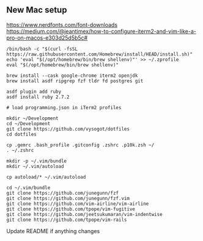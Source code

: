 ## New Mac setup

https://www.nerdfonts.com/font-downloads
https://medium.com/@jeantimex/how-to-configure-iterm2-and-vim-like-a-pro-on-macos-e303d25d5b5c#

```
/bin/bash -c "$(curl -fsSL https://raw.githubusercontent.com/Homebrew/install/HEAD/install.sh)"
echo 'eval "$(/opt/homebrew/bin/brew shellenv)"' >> ~/.zprofile
eval "$(/opt/homebrew/bin/brew shellenv)"

brew install --cask google-chrome iterm2 openjdk
brew install asdf ripgrep fzf tldr fd postgres git

asdf plugin add ruby
asdf install ruby 2.7.2

# load programming.json in iTerm2 profiles

mkdir ~/Development
cd ~/Development
git clone https://github.com/vysogot/dotfiles
cd dotfiles

cp .gemrc .bash_profile .gitconfig .zshrc .p10k.zsh ~/
. ~/.zshrc

mkdir -p ~/.vim/bundle
mkdir ~/.vim/autoload

cp autoload/* ~/.vim/autoload

cd ~/.vim/bundle
git clone https://github.com/junegunn/fzf
git clone https://github.com/junegunn/fzf.vim
git clone https://github.com/vim-airline/vim-airline
git clone https://github.com/tpope/vim-fugitive
git clone https://github.com/jeetsukumaran/vim-indentwise
git clone https://github.com/tpope/vim-rails
```

Update README if anything changes

